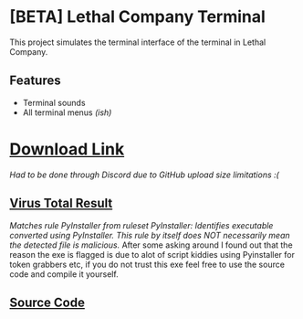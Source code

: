 # [BETA] Lethal Company Terminal

This project simulates the terminal interface of the terminal in Lethal Company. 

## Features

- Terminal sounds
- All terminal menus *(ish)*

# [Download Link](https://cdn.discordapp.com/attachments/1196587062476947507/1206259526223798382/LethalCompanyTerminal.exe?ex=65db5bba&is=65c8e6ba&hm=ddc287736932de7b1a09bc0973bbce452906b614a3bdf300a958cb51b8f0724a&)
*Had to be done through Discord due to GitHub upload size limitations :(*
## [Virus Total Result](https://www.virustotal.com/gui/file/36f4f6606337af31a4d61d4046810c43125dc8971356b58d9c79fc1f38f11b7d)
*Matches rule PyInstaller from ruleset PyInstaller: Identifies executable converted using PyInstaller. This rule by itself does NOT necessarily mean the detected file is malicious.*
After some asking around I found out that the reason the exe is flagged is due to alot of script kiddies using Pyinstaller for token grabbers etc, if you do not trust this exe feel free to use the source code and compile it yourself.
## [Source Code](https://github.com/Arimuon/LethalCompanyTerminal/tree/main/source%20code)
